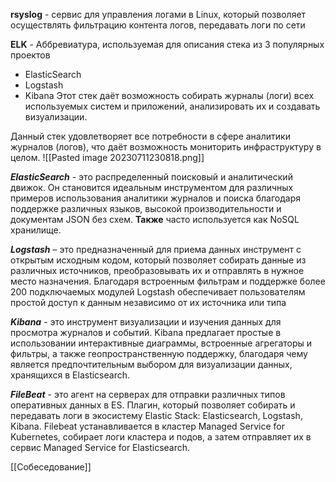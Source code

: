**rsyslog** - сервис для управления логами в Linux, который позволяет осуществлять фильтрацию контента логов, передавать логи по сети

**ELK** - Аббревиатура, используемая для описания стека из 3 популярных проектов
- ElasticSearch
- Logstash
- Kibana
Этот стек даёт возможность собирать журналы (логи) всех используемых систем и приложений, анализировать их и создавать визуализации. 

Данный стек удовлетворяет все потребности в сфере аналитики журналов (логов), что даёт возможность мониторить инфраструктуру в целом.
![[Pasted image 20230711230818.png]]

***ElasticSearch*** - это распределенный поисковый и аналитический движок. Он становится идеальным инструментом для различных примеров использования аналитики журналов и поиска благодаря поддержке различных языков, высокой производительности и документам JSON без схем. **Также** часто используется как NoSQL хранилище. 

***Logstash*** – это предназначенный для приема данных инструмент с открытым исходным кодом, который позволяет собирать данные из различных источников, преобразовывать их и отправлять в нужное место назначения. Благодаря встроенным фильтрам и поддержке более 200 подключаемых модулей Logstash обеспечивает пользователям простой доступ к данным независимо от их источника или типа

***Kibana*** - это инструмент визуализации и изучения данных для просмотра журналов и событий. Kibana предлагает простые в использовании интерактивные диаграммы, встроенные агрегаторы и фильтры, а также геопространственную поддержку, благодаря чему является предпочтительным выбором для визуализации данных, хранящихся в Elasticsearch.

***FileBeat*** - это агент на серверах для отправки различных типов оперативных данных в ES. Плагин, который позволяет собирать и передавать логи в экосистему Elastic Stack: Elasticsearch, Logstash, Kibana. Filebeat устанавливается в кластер Managed Service for Kubernetes, собирает логи кластера и подов, а затем отправляет их в сервис Managed Service for Elasticsearch.

[[Собеседование]]